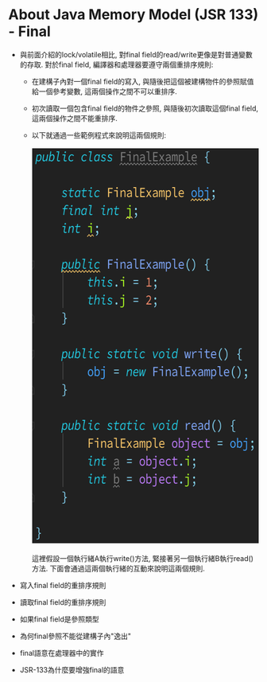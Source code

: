 # About Java Memory Model (JSR 133) - Final

* 與前面介紹的lock/volatile相比, 對final field的read/write更像是對普通變數的存取.
  對於final field, 編譯器和處理器要遵守兩個重排序規則:
    * 在建構子內對一個final field的寫入, 與隨後把這個被建構物件的參照賦值給一個參考變數,
      這兩個操作之間不可以重排序.
    * 初次讀取一個包含final field的物件之參照, 與隨後初次讀取這個final field,
      這兩個操作之間不能重排序.

    * 以下就通過一些範例程式來說明這兩個規則:<br/><br/>
      <img src="../../note_img/jmm/jmm-048.png" width="560" height="794"/><br/><br/>
      這裡假設一個執行緒A執行write()方法, 緊接著另一個執行緒B執行read()方法.
      下面會通過這兩個執行緒的互動來說明這兩個規則.

* 寫入final field的重排序規則

* 讀取final field的重排序規則

* 如果final field是參照類型

* 為何final參照不能從建構子內"逸出"

* final語意在處理器中的實作

* JSR-133為什麼要增強final的語意
